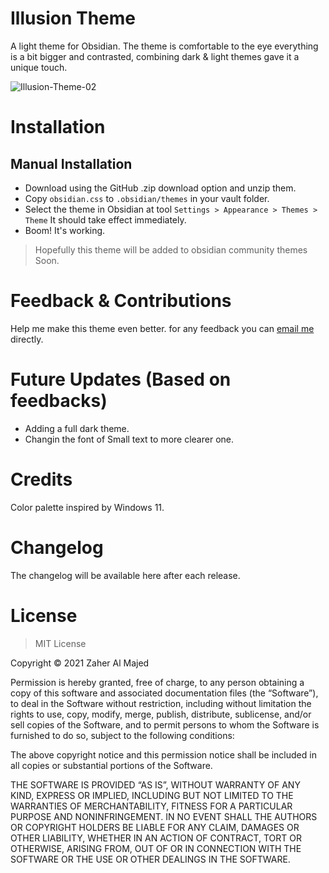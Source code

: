 # Illusion Theme
A light theme for Obsidian. The theme is comfortable to the eye everything is a bit bigger and contrasted, combining dark & light themes gave it a unique touch. 

![Illusion-Theme-02](https://user-images.githubusercontent.com/54148795/125782571-78762279-c644-477a-9cdb-0666603190b9.png)

# Installation
## Manual Installation
- Download using the GitHub .zip download option and unzip them.
- Copy `obsidian.css` to `.obsidian/themes` in your vault folder.
- Select the theme in Obsidian at tool `Settings > Appearance > Themes > Theme` It should take effect immediately.
- Boom! It's working.

> Hopefully this theme will be added to obsidian community themes Soon. 





# Feedback & Contributions
Help me make this theme even better. for any feedback you can [email me](mailto:zaher.almajed@gmail.com) directly.




# Future Updates **(Based on feedbacks)**
- Adding a full dark theme.
- Changin the font of Small text to more clearer one.


# Credits
Color palette inspired by Windows 11.


# Changelog
The changelog will be available here after each release.

# License
> MIT License

Copyright © 2021 Zaher Al Majed

Permission is hereby granted, free of charge, to any person obtaining a copy of this software and associated documentation files (the “Software”), to deal in the Software without restriction, including without limitation the rights to use, copy, modify, merge, publish, distribute, sublicense, and/or sell copies of the Software, and to permit persons to whom the Software is furnished to do so, subject to the following conditions:

The above copyright notice and this permission notice shall be included in all copies or substantial portions of the Software.

THE SOFTWARE IS PROVIDED “AS IS”, WITHOUT WARRANTY OF ANY KIND, EXPRESS OR IMPLIED, INCLUDING BUT NOT LIMITED TO THE WARRANTIES OF MERCHANTABILITY, FITNESS FOR A PARTICULAR PURPOSE AND NONINFRINGEMENT. IN NO EVENT SHALL THE AUTHORS OR COPYRIGHT HOLDERS BE LIABLE FOR ANY CLAIM, DAMAGES OR OTHER LIABILITY, WHETHER IN AN ACTION OF CONTRACT, TORT OR OTHERWISE, ARISING FROM, OUT OF OR IN CONNECTION WITH THE SOFTWARE OR THE USE OR OTHER DEALINGS IN THE SOFTWARE.

